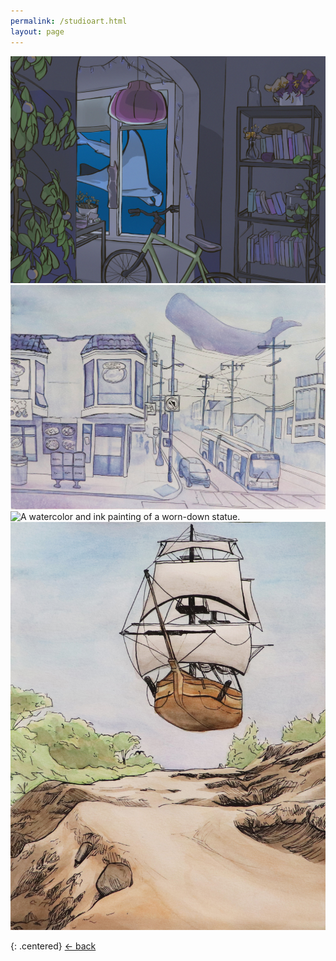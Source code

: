 ```yaml
---
permalink: /studioart.html
layout: page
---
```


<img src="images/1apartment.jpg" alt="A purple-toned digital painting of a small apartment. There is a stingray outside the window." width="700">

<img src="images/2sf.jpg" alt="A purple-toned ink drawing of a street in San Francisco. There is a whale floating in the sky." width="700">

<img src="images/3athens.jpg" alt="A watercolor and ink painting of a worn-down statue." width="700">

<!-- <img src="images/4plane.jpg" alt="An ink drawing of a gym with basketball players and half of an airplane suspended in the wall." width="700">' -->

<img src="images/5ship.jpg" alt="A watercolor and ink painting of a pirate ship flying through the air above orange-ish terrain." width="700">

{: .centered}
<a href="javascript:history.back()"> <- back </a>